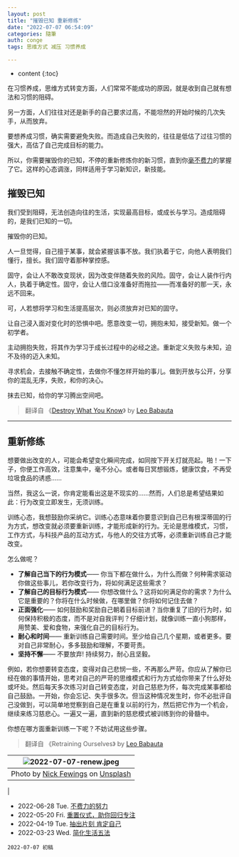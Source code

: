 ```yaml
---
layout: post
title: "摧毁已知 重新修练"
date: "2022-07-07 06:54:09"
categories: 隨筆
auth: conge
tags: 思维方式 减压 习惯养成

---
```

* content
{:toc}

在习惯养成，思维方式转变方面，人们常常不能成功的原因，就是收到自己就有想法和习惯的阻碍。

另一方面，人们往往对还是新手的自己要求过高，不能坦然的开始时候的几次失手，从而放弃。

要想养成习惯，确实需要避免失败。而造成自己失败的，往往是低估了过往习惯的强大，高估了自己完成目标的能力。

所以，你需要摧毁你的已知，不停的重新修炼你的新习惯，直到你[毫不费力](/2022/06/28/effortless-effort/)的掌握了它。这样的心态调涨，同样适用于学习新知识，新技能。




## 摧毁已知

我们受到阻碍，无法创造向往的生活，实现最高目标，或成长与学习。造成阻碍的，是我们已知的一切。

摧毁你的已知。

人一旦觉得，自己擅于某事，就会紧握该事不放。我们执着于它，向他人表明我们懂行，擅长。我们固守着那种掌控感。

固守，会让人不敢改变现状，因为改变伴随着失败的风险。固守，会让人装作行内人，执着于确定性。固守，会让人借口没准备好而拖拉——而准备好的那一天，永远不回来。

可，人若想将学习和生活提高层次，则必须放弃对已知的固守。

让自己浸入面对变化时的恐惧中吧。愿意改变一切，拥抱未知，接受新知。做一个初学者。

主动拥抱失败，将其作为学习于成长过程中的必经之途。重新定义失败与未知，迫不及待的迈入未知。

寻求机会，去接触不确定性，去做你不懂怎样开始的事儿。做到开放与公开，分享你的混乱无序，失败，和你的决心。

抹去已知，给你的学习腾出空间吧。

> 翻译自 《[Destroy What You Know](https://zenhabits.net/destroy/)》 by [Leo Babauta](https://leobabauta.com/)

------

## 重新修练

想要做出改变的人，可能会希望变化瞬间完成，如同按下开关灯就亮起。啪！一下子，你便工作高效，注意集中，毫不分心。或者每日冥想锻炼，健康饮食，不再受垃圾食品的诱惑……

当然，我这么一说，你肯定能看出这是不现实的……然而，人们总是希望结果如此：行为改变立即发生，无须训练。

训练心态，我想鼓励你采纳它。训练心态意味着你要意识到自己已有根深蒂固的行为方式，想改变就必须要重新训练，才能形成新的行为。无论是思维模式，习惯，工作方式，与科技产品的互动方式，与他人的交往方式等，必须重新训练自己才能改变。

怎么做呢？

* __了解自己当下的行为模式__—— 你当下都在做什么，为什么而做？何种需求驱动你做这些事儿，若你改变行为，将如何满足这些需求？
* __了解自己的目标行为模式__—— 你想改做什么？这将如何满足你的需求？为什么它是重要的？你将在什么时候做，在哪里做？你将如何记住去做？
* __正面强化__—— 如何鼓励和奖励自己朝着目标前进？当你重复了旧的行为时，如何保持积极的态度，而不是对自我评判？仔细计划，就像训练一直小狗那样，用赞美、爱和食物，来强化自己的目标行为。
* __耐心和时间__—— 重新训练自己需要时间。至少给自己几个星期，或者更多。要对自己非常耐心，多多鼓励和理解，不要苛责。
* __坚持不懈__—— 不要放弃! 持续努力，耐心且坚毅。

例如，若你想要转变态度，变得对自己悲悯一些，不再那么严苛。你应从了解你已经在做的事情开始，思考对自己的严苛的思维模式和行为方式给你带来了什么好处或坏处。然后每天多次练习对自己转变态度，对自己慈悲为怀，每次完成某事都给自己鼓励。一开始，你会忘记、失手很多次。但当这种情况发生时，你不必批评自己没做到，可以简单地觉察到自己是在重复以前的行为，然后把它作为一个机会，继续来练习慈悲心。一遍又一遍，直到新的慈悲模式被训练到你的骨髓中。

你想在哪方面重新训练一下呢？不妨试用这些步骤。

> 翻译自 《Retraining Ourselves》 by [Leo Babauta](https://leobabauta.com/)


|![2022-07-07-renew.jpeg](https://s2.loli.net/2022/07/07/23PrZj9W1amYbXw.jpg)|
|:-----------------:|
|Photo by <a href="https://unsplash.com/@jannerboy62?utm_source=unsplash&utm_medium=referral&utm_content=creditCopyText">Nick Fewings</a> on <a href="https://unsplash.com/s/photos/new?utm_source=unsplash&utm_medium=referral&utm_content=creditCopyText">Unsplash</a>
  |


* 2022-06-28 Tue. [不费力的努力](/2022/06/28/effortless-effort/)
* 2022-05-20 Fri. [重置仪式，助你回归专注](/2022/05/20/reset-ritual/)
* 2022-04-19 Tue. [抽出片刻 肯定自己](/2022/04/19/self-acknowledge/)
* 2022-03-23 Wed. [简化生活五法](/2022/03/23/five-ways-to-simplify/)  


```
2022-07-07 初稿
```
